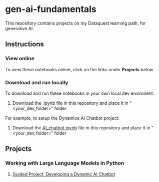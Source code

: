 # gen-ai-fundamentals
This repository contains projects on my Dataquest learning path, for generative AI.

## Instructions
### View online
To view these notebooks online, click on the links under **Projects** below
### Download and run locally
To download and run these notebooks in your own local dev environent:
1. Download the .ipynb file in this repository and place it in  "<your_dev_folder>" folder

For example, to setup the Dynamice AI Chatbot project:
1. Download the [AI_chatbot.ipynb](https://downgit.github.io/#/home?url=https://github.com/skillspark/gen-ai-fundamentals/blob/main/AI_chatbot.ipynb) file in this repository and place it in  "<your_dev_folder>" folder

## Projects
### Working with Large Language Models in Python
1. [Guided Project: Developing a Dynamic AI Chatbot](https://github.com/skillspark/gen-ai-fundamentals/blob/main/AI_chatbot.ipynb)
